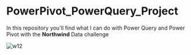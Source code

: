 # PowerPivot_PowerQuery_Project
In this repository you'll find what I can do with Power Query and Power Pivot with the **Northwind** Data challenge


![w12](https://github.com/mfernandezcean/PowerPivot_PowerQuery_Project/assets/105746149/a3ffb3f3-17be-4c9d-94d4-058d872af0b6)


